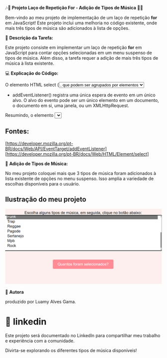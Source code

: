 🎶🎵 **Projeto Laço de Repetição For - Adição de Tipos de Música** 🎵🎶

Bem-vindo ao meu projeto de implementação de um laço de repetição **for** em JavaScript! Este projeto inclui uma melhoria no código existente, onde mais três tipos de música são adicionados à lista de opções.

🎯 **Descrição da Tarefa:**

Este projeto consiste em implementar um laço de repetição **for** em JavaScript para contar opções selecionadas em um menu suspenso de tipos de música. Além disso, a tarefa requer a adição de mais três tipos de música à lista existente.

💻 **Explicação do Código:**

O elemento HTML select (<select>) representa um controle que apresenta um menu de opções. As opções dentro do menu são representadas pelo elemento <option>, que podem ser agrupados por elementos <optgroup>. As opções podem ser pré-selecionadas para o usuário.

- addEventListener() registra uma única espera de evento em um único alvo. O alvo do evento pode ser um único elemento em um documento, o documento em si, uma janela, ou um XMLHttpRequest.

Resumindo, o elemento <select> é usado para criar menus suspensos de opções em páginas da web, enquanto o método addEventListener() em JavaScript é usado para adicionar interatividade aos elementos HTML.

## Fontes: 
[https://developer.mozilla.org/pt-BR/docs/Web/API/EventTarget/addEventListener]
[https://developer.mozilla.org/pt-BR/docs/Web/HTML/Element/select]

🎵 **Adição de Tipos de Música:**

No meu projeto coloquei mais que 3  tipos de música foram adicionados à lista existente de opções no menu suspenso. Isso amplia a variedade de escolhas disponíveis para o usuário.

## Ilustração do meu projeto
![musica-for](img/for.png)

📝 **Autora**

produzido por Luamy Alves Gama.

# 🎉 linkedin
Este projeto será documentado no LinkedIn para compartilhar meu trabalho e experiência com a comunidade.

Divirta-se explorando os diferentes tipos de música disponíveis!
